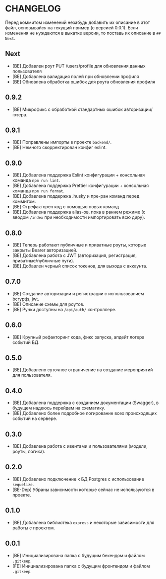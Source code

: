 # CHANGELOG

Перед коммитом изменений незабудь добавить их описание в этот файл, основывайся на текущий пример (с версией 0.0.1). Если изменения не нуждаются в выкатке версии, то поставь их описание в `## Next`.

## Next

- [BE] Добавлен роут PUT /users/profile для обновления данных пользователя
- [BE] Добавлена валидация полей при обновлении профиля
- [BE] Обновлена обработка ошибок для роута обновления профиля

## 0.9.2

- [BE] Микрофикс с обработкой стандартных ошибок авторизации/юзера.

## 0.9.1

- [BE] Поправлены импорты в проекте `backend/`.
- [BE] Немного скорректирован конфиг eslint.

## 0.9.0

- [BE] Добавлена поддержка Eslint конфигурации + консольная команда `npm run lint`.
- [BE] Добавлена поддержка Prettier конфигурации + консольная команда `npm run format`.
- [BE] Добавлена поддержка .husky и пре-ран команд перед коммитом.
- [BE] Отрефакторен код с помощью новых команд
- [BE] Добавлена поддержка alias-ов, пока в раннем режиме (с вводом `/index` при необходимости импортировать всю диру).

## 0.8.0

- [BE] Теперь работают публичные и приватные роуты, которые закрыты Bearer авторизацией.
- [BE] Добавлена работа с JWT (авторизация, регистрация, приватные/публичные пути).
- [BE] Добавлен черный список токенов, для выхода с аккаунта.

## 0.7.0

- [BE] Создание авторизации и регистрации с использованием bcryptjs, jwt.
- [BE] Описание схемы для роутов.
- [BE] Ручки доступны на `/api/auth/` контроллере.

## 0.6.0

- [BE] Крупный рефакторинг кода, фикс запуска, апдейт логера событий БД.

## 0.5.0

- [BE] Добавлено суточное ограничение на создание мероприятий для пользователя.

## 0.4.0

- [BE] Добавлена поддержка с созданием документации (Swagger), в будущем надеюсь перейдем на схематику.
- [BE] Добавлено более подробное логирование всех происходящих событий на сервере.

## 0.3.0

- [BE] Добавлена работа с ивентами и пользователями (модели, роуты, логика).

## 0.2.0

- [BE] Добавлено подключение к БД Postgres с использование `sequelize`.
- [BE-Dep] Убраны зависимости которые сейчас не используются в проекте.

## 0.1.0

- [BE] Добавлена библиотека `express` и некоторые зависимости для работы с проектом.

## 0.0.1

- [BE] Инициализирована папка с будущим бекендом и файлом `.gitkeep`.
- [FE] Инициализирована папка с будущим фронтендом и файлом `.gitkeep`.
